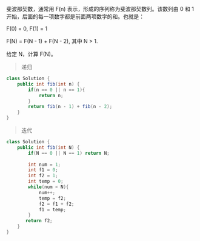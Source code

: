 斐波那契数，通常用 F(n) 表示，形成的序列称为斐波那契数列。该数列由 0 和 1 开始，后面的每一项数字都是前面两项数字的和。也就是：

F(0) = 0,   F(1) = 1

F(N) = F(N - 1) + F(N - 2), 其中 N > 1.

给定 N，计算 F(N)。
>递归
```java
class Solution {
    public int fib(int n) {
        if(n == 0 || n == 1){
            return n;
        }
        return fib(n - 1) + fib(n - 2);
    }
}
```
>迭代
```java
class Solution {
    public int fib(int N) {
        if(N == 0 || N == 1) return N;
        
        int num = 1;
        int f1 = 0;
        int f2 = 1;
        int temp = 0;
        while(num < N){
            num++;
            temp = f2;
            f2 = f1 + f2;
            f1 = temp;
        }
       return f2;
    }
}
```
